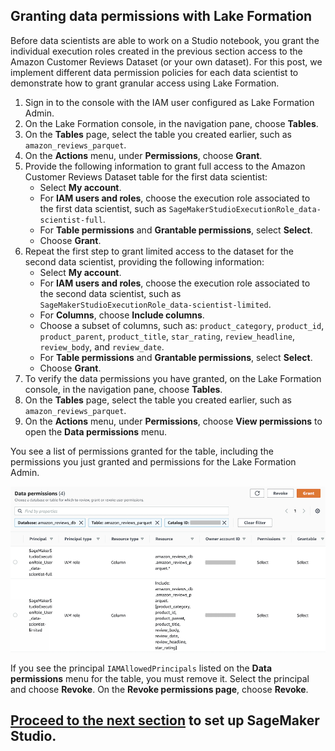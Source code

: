 ## Granting data permissions with Lake Formation

Before data scientists are able to work on a Studio notebook, you grant the individual execution roles created in the previous section access to the Amazon Customer Reviews Dataset (or your own dataset). For this post, we implement different data permission policies for each data scientist to demonstrate how to grant granular access using Lake Formation.

1. Sign in to the console with the IAM user configured as Lake Formation Admin.
2. On the Lake Formation console, in the navigation pane, choose **Tables**.
3. On the **Tables** page, select the table you created earlier, such as `amazon_reviews_parquet`.
4. On the **Actions** menu, under **Permissions**, choose **Grant**.
5. Provide the following information to grant full access to the Amazon Customer Reviews Dataset table for the first data scientist:
	- Select **My account**.
	- For **IAM users and roles**, choose the execution role associated to the first data scientist, such as `SageMakerStudioExecutionRole_data-scientist-full`.
	- For **Table permissions** and **Grantable permissions**, select **Select**.
	- Choose **Grant**.
6.  Repeat the first step to grant limited access to the dataset for the second data scientist, providing the following information:
	- Select **My account**.
	- For **IAM users and roles**, choose the execution role associated to the second data scientist, such as `SageMakerStudioExecutionRole_data-scientist-limited`.
	- For **Columns**, choose **Include columns**.
	- Choose a subset of columns, such as: `product_category`, `product_id`, `product_parent`, `product_title`, `star_rating`, `review_headline`, `review_body`, and `review_date`.
	- For **Table permissions** and **Grantable permissions**, select **Select**.
	- Choose **Grant**.
7.  To verify the data permissions you have granted, on the Lake Formation console, in the navigation pane, choose **Tables**.
8.  On the **Tables** page, select the table you created earlier, such as `amazon_reviews_parquet`.
9.  On the **Actions** menu, under **Permissions**, choose **View permissions** to open the **Data permissions** menu.

You see a list of permissions granted for the table, including the permissions you just granted and permissions for the Lake Formation Admin.

<p align="center">
	<img src="./images/3LakeFormationPermissions.png" />
</p>

If you see the principal `IAMAllowedPrincipals` listed on the **Data permissions** menu for the table, you must remove it. Select the principal and choose **Revoke**. On the **Revoke permissions page**, choose **Revoke**.

## [Proceed to the next section](./04_Set_Up_SageMaker_Studio.md) to set up SageMaker Studio.

